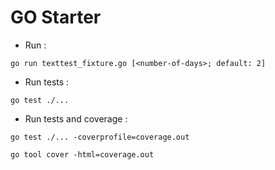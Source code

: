 # GO Starter

- Run :

```shell
go run texttest_fixture.go [<number-of-days>; default: 2]
```

- Run tests :

```shell
go test ./...
```

- Run tests and coverage :

```shell
go test ./... -coverprofile=coverage.out

go tool cover -html=coverage.out
```